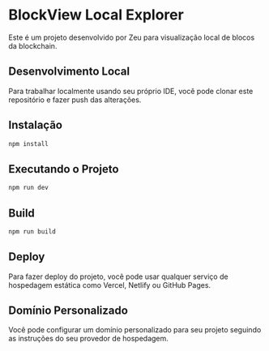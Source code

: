 # BlockView Local Explorer

Este é um projeto desenvolvido por Zeu para visualização local de blocos da blockchain.

## Desenvolvimento Local

Para trabalhar localmente usando seu próprio IDE, você pode clonar este repositório e fazer push das alterações.

## Instalação

```bash
npm install
```

## Executando o Projeto

```bash
npm run dev
```

## Build

```bash
npm run build
```

## Deploy

Para fazer deploy do projeto, você pode usar qualquer serviço de hospedagem estática como Vercel, Netlify ou GitHub Pages.

## Domínio Personalizado

Você pode configurar um domínio personalizado para seu projeto seguindo as instruções do seu provedor de hospedagem.
